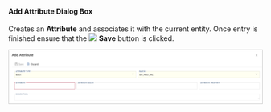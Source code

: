 #### Add Attribute Dialog Box

Creates an **Attribute** and associates it with the current entity.  Once entry is finished ensure that the <img class="icon-inline" src="images/svg-icons/save.svg" /> **Save** button is clicked.

<img
    src="images/bimlflex-app-dialog-add-attribute.png"
    class="border-image"
    style="border:1px solid #CCC;"
    title="Add Attribute Dialog Box"
/>
